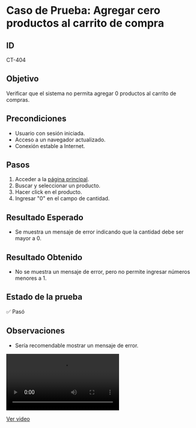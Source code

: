 # Caso de Prueba: Agregar cero productos al carrito de compra

## ID

CT-404

## Objetivo

Verificar que el sistema no permita agregar 0 productos al carrito de compras.

## Precondiciones

- Usuario con sesión iniciada.
- Acceso a un navegador actualizado.
- Conexión estable a Internet.

## Pasos

1. Acceder a la [página principal](https://roescr.com/).
2. Buscar y seleccionar un producto.
3. Hacer click en el producto.
4. Ingresar "0" en el campo de cantidad.

## Resultado Esperado

- Se muestra un mensaje de error indicando que la cantidad debe ser mayor a 0.

## Resultado Obtenido

- No se muestra un mensaje de error, pero no permite ingresar números menores a 1.

## Estado de la prueba

✅ Pasó


## Observaciones

- Sería recomendable mostrar un mensaje de error.

<video src="Prueba4.mp4" controls>
    Tu navegador no soporta la reproducción de video.
</video>

[Ver video](./Prueba4.mp4)

